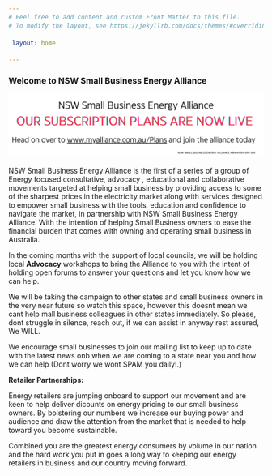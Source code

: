 ```yaml
---
# Feel free to add content and custom Front Matter to this file.
# To modify the layout, see https://jekyllrb.com/docs/themes/#overriding-theme-defaults

 layout: home

---
```

### Welcome to NSW Small Business Energy Alliance

![NSW Small Business Energy Alliance. Uniting for Fair Energy Prices & Success. Advocate Educate Collaborate.](/assets/Plans.svg)

NSW Small Business Energy Alliance is the first of a series of a group of Energy focused consultative, advocacy , educational and collaborative movements targeted at helping small business by providing access to some of the sharpest prices in the electricity market along with services designed to empower small business with the tools, education and confidence to navigate the market, in partnership with NSW Small Business Energy Alliance. With the intention of helping Small Business owners to ease the financial  burden that comes with owning and operating small business in Australia.

In the coming months with the support of local councils,  we will be holding local <b>Advocacy</b> workshops to bring the Alliance to you with the intent of holding open forums to answer your questions and let you know how we can help.  

We will be taking the campaign to other states and small business owners in the very near future so watch this space, however this doesnt mean we cant help mall business colleagues in other states immediately. So please, dont struggle in silence, reach out,  if we can assist in anyway rest assured, We WILL.  

We encourage small businesses to join our mailing list to keep up to date with the latest news onb  when we are coming to a state near you and how we can help (Dont worry we wont SPAM you daily!.)   

<b>Retailer Partnerships:</b>  

Energy retailers are jumping onboard to support our movement and are keen to help deliver dicounts on energy pricing to our small business owners.
By bolstering our numbers we increase our buying power and audience and draw the attention from the market that is needed to help toward you become sustainable.  



Combined you are the greatest energy consumers by volume in our nation and the hard work you put in goes a long way to keeping our energy retailers in business and our country moving forward. 


